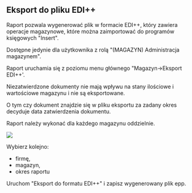 ## Eksport do pliku EDI++

Raport pozwala wygenerować plik w formacie EDI++, który zawiera operacje magazynowe, które można zaimportować do programów księgowych "Insert".

Dostępne jedynie dla użytkownika z rolą "(MAGAZYN) Administracja magazynem".

Raport uruchamia się z poziomu menu głównego "Magazyn->Eksport EDI++'.

Niezatwierdzone dokumenty nie mają wpływu na stany ilościowe i wartościowe magazynu i nie są eksportowane.

O tym czy dokument znajdzie się w pliku eksportu za zadany okres decyduje data zatwierdzenia dokumentu.

Raport należy wykonać dla każdego magazynu oddzielnie.

![](https://www.chilan.com/lms-plus/screenshots/warehouse/wh-215.png)

Wybierz kolejno:
- firmę,
- magazyn,
- okres raportu

Uruchom "Eksport do formatu EDI++" i zapisz wygenerowany plik epp.
